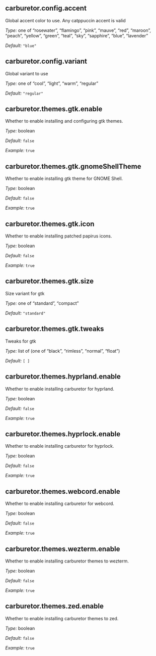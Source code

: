 ## carburetor\.config\.accent

Global accent color to use\. Any catppuccin accent is valid



*Type:*
one of “rosewater”, “flamingo”, “pink”, “mauve”, “red”, “maroon”, “peach”, “yellow”, “green”, “teal”, “sky”, “sapphire”, “blue”, “lavender”



*Default:*
` "blue" `



## carburetor\.config\.variant



Global variant to use



*Type:*
one of “cool”, “light”, “warm”, “regular”



*Default:*
` "regular" `



## carburetor\.themes\.gtk\.enable



Whether to enable installing and configuring gtk themes\.



*Type:*
boolean



*Default:*
` false `



*Example:*
` true `



## carburetor\.themes\.gtk\.gnomeShellTheme



Whether to enable installing gtk theme for GNOME Shell\.



*Type:*
boolean



*Default:*
` false `



*Example:*
` true `



## carburetor\.themes\.gtk\.icon



Whether to enable installing patched papirus icons\.



*Type:*
boolean



*Default:*
` false `



*Example:*
` true `



## carburetor\.themes\.gtk\.size



Size variant for gtk



*Type:*
one of “standard”, “compact”



*Default:*
` "standard" `



## carburetor\.themes\.gtk\.tweaks



Tweaks for gtk



*Type:*
list of (one of “black”, “rimless”, “normal”, “float”)



*Default:*
` [ ] `



## carburetor\.themes\.hyprland\.enable



Whether to enable installing carburetor for hyprland\.



*Type:*
boolean



*Default:*
` false `



*Example:*
` true `



## carburetor\.themes\.hyprlock\.enable



Whether to enable installing carburetor for hyprlock\.



*Type:*
boolean



*Default:*
` false `



*Example:*
` true `



## carburetor\.themes\.webcord\.enable



Whether to enable installing carburetor for webcord\.



*Type:*
boolean



*Default:*
` false `



*Example:*
` true `



## carburetor\.themes\.wezterm\.enable



Whether to enable installing carburetor themes to wezterm\.



*Type:*
boolean



*Default:*
` false `



*Example:*
` true `



## carburetor\.themes\.zed\.enable



Whether to enable installing carburetor themes to zed\.



*Type:*
boolean



*Default:*
` false `



*Example:*
` true `


